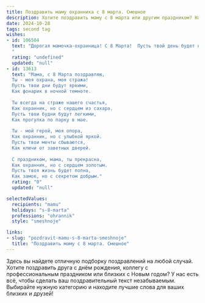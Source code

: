 ```yaml
---
title: Поздравить маму охранника с 8 марта. Смешное
description: Хотите поздравить маму с 8 марта или другим праздником? Наш ИИ создаст незабываемое поздравление, а вы обязательно выделитесь среди других.  
date: 2024-10-28
tags: second tag
wishes:
- id: 106504
  text: "Дорогая мамочка-охранница! С 8 Марта!  Пусть твой день будет наполнен не только цветами, но и спокойствием — таким, как ты обеспечиваешь его всем остальным.  Желаю, чтобы все твои \"нарушители спокойствия\"  были милыми и пушистыми, а  \"подозреваемые в хулиганстве\" — только твои внуки (если таковые имеются, конечно!).  Пусть все \"подозреваемые\"  подарят тебе море радости, а ты – им  самую тёплую улыбку!
  "
  rating: "undefined"
  updated: "null"
- id: 13613
  text: "Мама, с 8 Марта поздравляю,
  Ты - моя охрана, моя стража!
  Пусть твои дни будут яркими,
  Как фонарик в ночной темноте.
  
  Ты всегда на страже нашего счастья,
  Как охранник, но с сердцем из сахара.
  Пусть твои будни будут легкими,
  Как прогулка по парку в мае.
  
  Ты - мой герой, моя опора,
  Как охранник, но с улыбкой яркой.
  Пусть твои мечты сбываются,
  Как ключи от заветных дверей.
  
  С праздником, мама, ты прекрасна,
  Как охранник, но с сердцем золотым.
  Пусть твоя жизнь будет полна,
  Как замок, но с секретом добрым."
  rating: "0"
  updated: "null"

selectedValues:
  recipients: "mamu"
  holidays: "s-8-marta"
  professions: "ohrannik"
  style: "smeshnoje"

links:
- slug: "pozdravit-mamu-s-8-marta-smeshnoje"
  title: "Поздравить маму с 8 марта. Смешное"
---
```


Здесь вы найдете отличную подборку поздравлений на любой случай. 
Хотите поздравить друга с днём рождения, коллегу с профессиональным праздником или близких с Новым годом? У нас есть всё, чтобы сделать ваш поздравительный текст незабываемым. Выбирайте нужную категорию и находите лучшие слова для ваших близких и друзей!
